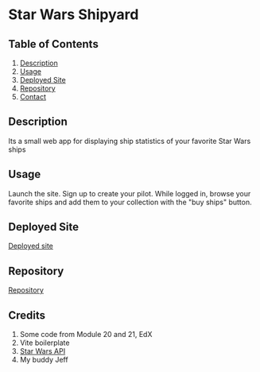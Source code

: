 # Star Wars Shipyard

## Table of Contents

1. [Description](#description)
2. [Usage](#usage)
3. [Deployed Site](#deployedsite)
4. [Repository](#repository)
5. [Contact](#contact)

## Description

Its a small web app for displaying ship statistics of your favorite Star Wars ships

## Usage

Launch the site.
Sign up to create your pilot.
While logged in, browse your favorite ships and add them to your collection with the "buy ships" button.

## Deployed Site

[Deployed site](https://myswshipyard.onrender.com)

## Repository
[Repository](https://github.com/Oddux/SWshipyard)

## Credits
1. Some code from Module 20 and 21, EdX
2. Vite boilerplate
3. [Star Wars API](https://swapi.dev/)
4. My buddy Jeff